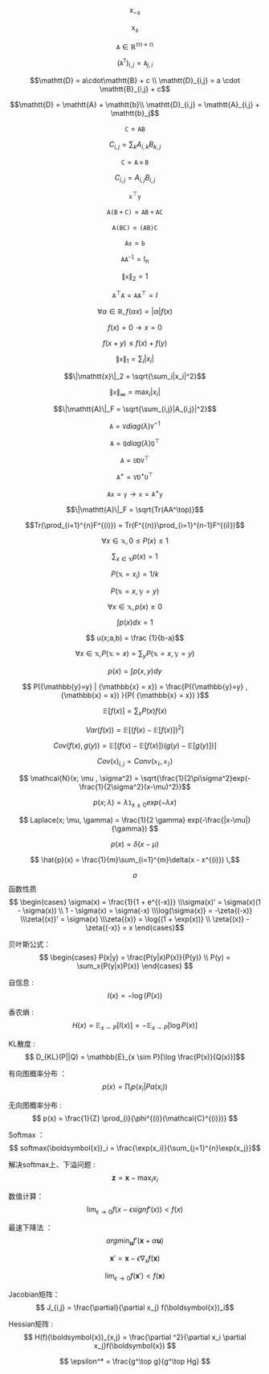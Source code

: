 $$\mathsf{x}_{-s}$$

$$\mathsf{x}_s​$$

$$\mathtt{A}\in\mathbb{R^{m×n}}​$$

$$(\mathtt{A^{T}})_{i,j} =\mathtt{A}_{j,i}​$$

$$\mathtt{D} = a\cdot\mathtt{B} + c  \\ \mathtt{D}_{i,j} = a \cdot \mathtt{B}_{i,j} + c​$$

$$\mathtt{D} = \mathtt{A} + \mathtt{b}\\ \mathtt{D}_{i,j} = \mathtt{A}_{i,j} + \mathtt{b}_j​$$

$$\mathtt{C} = \mathtt{AB}​$$

$$C_{i,j} = \sum_{k}A_{i,k}B_{k,j}​$$

$$\mathtt{C} = \mathtt{A\odot B}​$$

$$C_{i,j} = A_{i,j}B_{i,j}​$$

$$\mathtt{x}^{\top}\mathtt{y}​$$

$$\mathtt{A(B+C)} = \mathtt{AB + AC}​$$

$$\mathtt{A(BC)} = \mathtt{(AB) C}​$$

$$\mathtt{Ax} = \mathtt{b}​$$

$$\mathtt{AA^{-1}} = \mathsf{I_n}​$$

$$\|\mathtt{x}\|_2 = 1​$$

$$\mathtt{A}^{\top}\mathtt{A} = \mathtt{A}\mathtt{A}^{\top} = I​$$

$$\forall{\alpha} \in \mathbb{R}, f(\alpha x) = |\alpha|f(x)​$$

$$f(x) = 0 \to x = 0​$$

$$f(x + y) \le f(x) + f(y)​$$

$$\|\mathtt{x}\|_1 = \sum_i|x_i|​$$

$$\|\mathtt{x}\|_2 = \sqrt{\sum_i|x_i|^2}​$$

$$\|\mathtt{x}\|_\infty = \max_i|x_i|​$$

$$\|\mathtt{A}\|_F = \sqrt{\sum_{i,j}|A_{i,j}|^2}​$$

$$\mathtt{A} = \mathtt{V}diag(\lambda)\mathtt{V}^{-1}​$$

$$\mathtt{A} = \mathtt{Q}diag(\lambda)\mathtt{Q}^{\top}​$$

$$\mathtt{A} = \mathtt{U}\mathtt{D}\mathtt{V}^{\top}​$$

$$\mathtt{A}^+ = \mathtt{V}\mathtt{D}^+\mathtt{U}^\top​$$

$$\mathtt{Ax} = \mathtt{y} \to \mathtt{x} = \mathtt{A}^+\mathtt{y}​$$

$$\|\mathtt{A}\|_F = \sqrt{Tr(AA^\top)}​$$

$$Tr(\prod_{i=1}^{n}F^{(i)}) = Tr(F^{(n)}\prod_{i=1}^{n-1}F^{(i)})​$$

$$\forall{x \in \mathbb{x}, 0 \le P(x) \le 1} ​$$

$$ \sum_{x \in \mathbb{x} }{p(x)} = 1 $$

$$ P(\mathbb{x} = x_i) = 1/k ​$$

$$ P(\mathbb{x} = x, \mathbb{y} = y) ​$$

$$ \forall{x \in \mathbb{x}, p(x) \ge 0}​$$

$$ \int{p(x)dx} = 1​$$

$$ u(x;a,b) = \frac {1}{b-a}​$$

$$ \forall{x \in \mathbb{x},} P(\mathbb{x} = x)  = \sum_y{P(\mathbb{x}=x, \mathbb{y} = y)}​$$

$$ p(x) = \int p(x, y)dy ​$$

$$ P({\mathbb{y}=y} | {\mathbb{x} = x}) = \frac{P({\mathbb{y}=y} , {\mathbb{x} = x}) }{P( {\mathbb{x} = x}) }​$$

$$ \mathbb{E}[f(x)] = \sum_{x}P(x)f(x) ​$$

$$ Var(f(x)) = \mathbb{E}[(f(x) - \mathbb{E}[f(x)])^2] ​$$

$$ Cov(f(x), g(y)) = \mathbb{E}[(f(x) - \mathbb{E}[f(x)])(g(y) - \mathbb{E}[g(y)])]​$$

$$ Cov(\mathtt{x})_{i,j} = Conv(\mathtt{x_i}, \mathtt{x_j})  ​$$

$$ \mathcal{N}(x; \mu , \sigma^2) = \sqrt{\frac{1}{2\pi\sigma^2}exp(-\frac{1}{2\sigma^2}(x-\mu)^2)} ​$$

$$ p(x; \lambda) = \lambda \mathtt{1}_{x \ge0}exp(-\lambda x)​$$

$$ Laplace(x; \mu, \gamma) = \frac{1}{2 \gamma} exp(-\frac{|x-\mu|}{\gamma}) ​$$

$$ p(x) = \delta(x - \mu)​$$

$$ \hat{p}(x) = \frac{1}{m}\sum_{i=1}^{m}\delta(x - x^{(i)}) \,​$$

$$ \sigma​$$ 函数性质 $$ \begin{cases} \sigma(x) = \frac{1}{1 + e^{(-x)}} \\\sigma(x)’ = \sigma(x)(1 - \sigma(x))  \\ 1 - \sigma(x) = \sigma(-x) \\\log{\sigma(x)} = -\zeta{(-x)} \\\zeta{(x)}’  = \sigma(x) \\\zeta{(x)} = \log{(1 + \exp(x))} \\ \zeta{(x)} - \zeta{(-x)} = x  \end{cases} ​$$

贝叶斯公式：$$ \begin{cases}  P(x|y) = \frac{P(y|x)P(x)}{P(y)} \\ P(y) = \sum_x{P(y|x)P(x)} \end{cases}  ​$$

自信息 : $$ I(x)  = -\log(P(x)) ​$$

香农熵 : $$ H(x) = \mathbb{E}_{x \sim P}[I(x)] = - \mathbb{E}_{x \sim P}[\log{P(x)}] ​$$

KL散度 : $$ D_{KL}(P||Q) = \mathbb{E}_{x \sim P}[\log \frac{P(x)}{Q(x)}]​$$

有向图概率分布 ：$$ p(x) = \prod_{i}p(x_i|Pa(x_i)) ​$$

无向图概率分布 :  $$ p(x) = \frac{1}{Z} \prod_{i}{\phi^{(i)}(\mathcal{C}^{(i)})} ​$$

Softmax ： $$ softmax(\boldsymbol{x})_i =  \frac{\exp(x_i)}{\sum_{j=1}^{n}\exp{x_j}}​$$

解决softmax上、下溢问题 : $$ \boldsymbol{z} = \boldsymbol{x} - \max_i{x_i} ​$$

数值计算： $$ \lim_{\epsilon \rightarrow 0 } {f(x - \epsilon sign{f'(x)})} < f(x)​$$

最速下降法 ：$$ argmin_{\boldsymbol{u}}f'(\boldsymbol{x} + \alpha\boldsymbol{u}) ​$$

$$ \boldsymbol{x}' =\boldsymbol{x} - \epsilon \nabla_x f(\boldsymbol{x}) ​$$

$$ \lim_{\epsilon \rightarrow 0 } {f(\boldsymbol{x}')} < f(\boldsymbol{x})$$

Jacobian矩阵：$$ J_{i,j} = \frac{\partial}{\partial x_j} f(\boldsymbol{x})_i​$$

Hessian矩阵 :  $$ H(f)(\boldsymbol{x})_{x,j} = \frac{\partial ^2}{\partial x_i \partial x_j}f(\boldsymbol{x}) ​$$

$$ \epsilon^* = \frac{g^\top g}{g^\top Hg} $$
